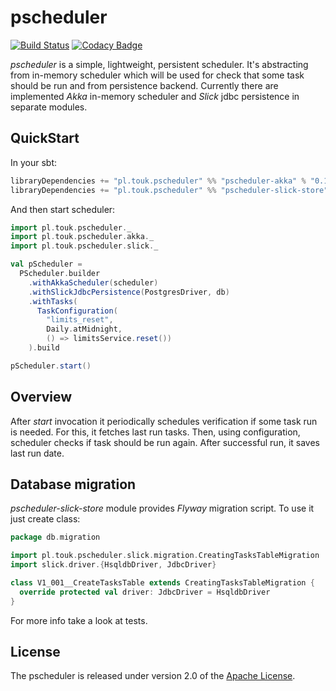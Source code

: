 # pscheduler

[![Build Status](https://travis-ci.org/TouK/pscheduler.svg)](https://travis-ci.org/TouK/pscheduler)
[![Codacy Badge](https://api.codacy.com/project/badge/grade/9c33fb3a4ad24cb294472311ea4dc71c)](https://www.codacy.com/app/arek-burdach/pscheduler)

*pscheduler* is a simple, lightweight, persistent scheduler. It's abstracting from in-memory scheduler which will be used for check that some task should be run and from persistence backend.
Currently there are implemented *Akka* in-memory scheduler and *Slick* jdbc persistence in separate modules.

## QuickStart

In your sbt:

```sbt
libraryDependencies += "pl.touk.pscheduler" %% "pscheduler-akka" % "0.1.0"
libraryDependencies += "pl.touk.pscheduler" %% "pscheduler-slick-store" % "0.1.0"
```

And then start scheduler:

```scala
import pl.touk.pscheduler._
import pl.touk.pscheduler.akka._
import pl.touk.pscheduler.slick._

val pScheduler =
  PScheduler.builder
    .withAkkaScheduler(scheduler)
    .withSlickJdbcPersistence(PostgresDriver, db)
    .withTasks(
      TaskConfiguration(
        "limits_reset",
        Daily.atMidnight,
        () => limitsService.reset())
    ).build

pScheduler.start()
```

## Overview

After *start* invocation it periodically schedules verification if some task run is needed. For this, it fetches last run tasks.
Then, using configuration, scheduler checks if task should be run again. After successful run, it saves last run date.

## Database migration

*pscheduler-slick-store* module provides *Flyway* migration script. To use it just create class:
 
 ```scala
 package db.migration
 
 import pl.touk.pscheduler.slick.migration.CreatingTasksTableMigration
 import slick.driver.{HsqldbDriver, JdbcDriver}
 
 class V1_001__CreateTasksTable extends CreatingTasksTableMigration {
   override protected val driver: JdbcDriver = HsqldbDriver
 }
 ```

For more info take a look at tests.

## License

The pscheduler is released under version 2.0 of the [Apache License](http://www.apache.org/licenses/LICENSE-2.0).
